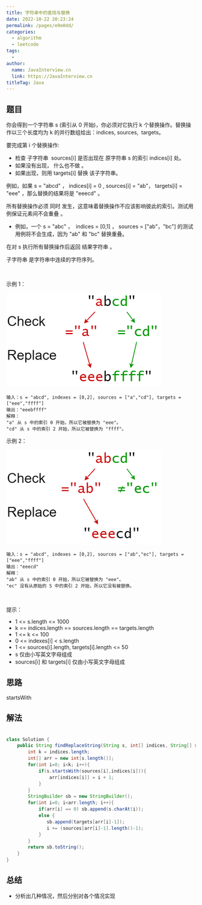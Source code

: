 ```yaml
---
title: 字符串中的查找与替换
date: 2022-10-22 20:23:24
permalink: /pages/e9e0dd/
categories:
  - algorithm
  - leetcode
tags:
  - 
author: 
  name: JavaInterview.cn
  link: https://JavaInterview.cn
titleTag: Java
---
```


## 题目

你会得到一个字符串 s (索引从 0 开始)，你必须对它执行 k 个替换操作。替换操作以三个长度均为 k 的并行数组给出：indices, sources,  targets。

要完成第 i 个替换操作:

- 检查 子字符串  sources[i] 是否出现在 原字符串 s 的索引 indices[i] 处。
- 如果没有出现， 什么也不做 。
- 如果出现，则用 targets[i] 替换 该子字符串。

例如，如果 s = "abcd" ， indices[i] = 0 , sources[i] = "ab"， targets[i] = "eee" ，那么替换的结果将是 "eeecd" 。

所有替换操作必须 同时 发生，这意味着替换操作不应该影响彼此的索引。测试用例保证元素间不会重叠 。

- 例如，一个 s = "abc" ，  indices = [0,1] ， sources = ["ab"，"bc"] 的测试用例将不会生成，因为 "ab" 和 "bc" 替换重叠。

在对 s 执行所有替换操作后返回 结果字符串 。

子字符串 是字符串中连续的字符序列。

 

示例 1：

![](../../../media/pictures/leetcode/833-ex1.png)


    输入：s = "abcd", indexes = [0,2], sources = ["a","cd"], targets = ["eee","ffff"]
    输出："eeebffff"
    解释：
    "a" 从 s 中的索引 0 开始，所以它被替换为 "eee"。
    "cd" 从 s 中的索引 2 开始，所以它被替换为 "ffff"。
示例 2：

![](../../../media/pictures/leetcode/833-ex2-1.png)

    输入：s = "abcd", indexes = [0,2], sources = ["ab","ec"], targets = ["eee","ffff"]
    输出："eeecd"
    解释：
    "ab" 从 s 中的索引 0 开始，所以它被替换为 "eee"。
    "ec" 没有从原始的 S 中的索引 2 开始，所以它没有被替换。
 

提示：

- 1 <= s.length <= 1000
- k == indices.length == sources.length == targets.length
- 1 <= k <= 100
- 0 <= indexes[i] < s.length
- 1 <= sources[i].length, targets[i].length <= 50
- s 仅由小写英文字母组成
- sources[i] 和 targets[i] 仅由小写英文字母组成

## 思路

startsWith

## 解法
```java

class Solution {
    public String findReplaceString(String s, int[] indices, String[] sources, String[] targets) {
        int k = indices.length;
        int[] arr = new int[s.length()];
        for(int i=0; i<k; i++){
            if(s.startsWith(sources[i],indices[i])){
                arr[indices[i]] = i + 1;
            }
        }
        StringBuilder sb = new StringBuilder();
        for(int i=0; i<arr.length; i++){
            if(arr[i] == 0) sb.append(s.charAt(i));
            else {
               sb.append(targets[arr[i]-1]);
               i += (sources[arr[i]-1].length()-1);
            }
        }
        return sb.toString();
    }
}
```

## 总结

- 分析出几种情况，然后分别对各个情况实现 
